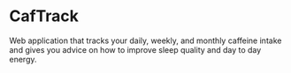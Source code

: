 # CafTrack
Web application that tracks your daily, weekly, and monthly caffeine intake and gives you advice on how to improve sleep quality and day to day energy.
